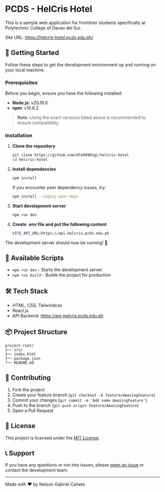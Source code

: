 # PCDS - HelCris Hotel

This is a sample web application for frontliner students specifically at Polytechnic College of Davao del Sur.

Site URL: https://helcris-hotel.pcds.edu.ph/

## 🚀 Getting Started

Follow these steps to get the development environment up and running on your local machine.

### Prerequisites

Before you begin, ensure you have the following installed:

- **Node.js**: v20.19.0
- **npm**: v10.8.2

> **Note**: Using the exact versions listed above is recommended to ensure compatibility.

### Installation

1. **Clone the repository**
   ```bash
   git clone https://github.com/dfe0990ngc/helcris-hotel
   cd helcris-hotel
   ```

2. **Install dependencies**
   ```bash
   npm install
   ```
   
   If you encounter peer dependency issues, try:
   ```bash
   npm install --legacy-peer-deps
   ```

3. **Start development server**
   ```bash
   npm run dev
   ```
4. **Create .env file and put the following content**
   ```bash
   VITE_API_URL=https://api-helcris.pcds.edu.ph
   ```

The development server should now be running! 🎉

## 📝 Available Scripts

- `npm run dev` - Starts the development server
- `npm run build` - Builds the project for production

## 🛠️ Tech Stack

- HTML, CSS, Tailwindcss
- React.js
- API Backend: https://api-helcris.pcds.edu.ph

## 📦 Project Structure

```
project-root/
├── src/
├── index.html
├── package.json
└── README.md
```

## 🤝 Contributing

1. Fork the project
2. Create your feature branch (`git checkout -b feature/AmazingFeature`)
3. Commit your changes (`git commit -m 'Add some AmazingFeature'`)
4. Push to the branch (`git push origin feature/AmazingFeature`)
5. Open a Pull Request

## 📄 License

This project is licensed under the [MIT License](LICENSE).

## 📞 Support

If you have any questions or run into issues, please [open an issue](issues) or contact the development team.

---

Made with ❤️ by Nelson Gabriel Cañete